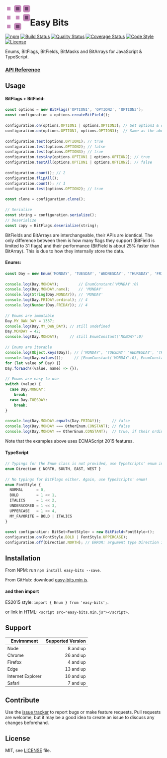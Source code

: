 <img align="left" width="80" height="80" src="./img/icon.svg">

# Easy Bits

[![npm][npm-image]][npm-url]
[![Build Status][github-actions-image]][github-actions-url]
[![Quality Status][code-climate-image]][code-climate-url]
[![Coverage Status][coveralls-image]][coveralls-url]
[![Code Style][code-style-image]][code-style-url]
[![License][license-image]][license-url]

[npm-image]: https://img.shields.io/npm/v/easy-bits?style=flat-square 
[npm-url]: https://www.npmjs.com/package/easy-bits

[github-actions-image]: https://img.shields.io/github/workflow/status/aesy/Easy-Bits/Continous%20Integration?style=flat-square
[github-actions-url]: https://github.com/aesy/Easy-Bits/actions

[code-climate-image]: https://img.shields.io/codeclimate/maintainability-percentage/aesy/Easy-Bits?style=flat-square
[code-climate-url]: https://codeclimate.com/github/aesy/Easy-Bits

[coveralls-image]: https://img.shields.io/coveralls/github/aesy/Easy-Bits?style=flat-square
[coveralls-url]: https://coveralls.io/github/aesy/Easy-Bits?branch=master

[code-style-image]: https://img.shields.io/badge/code%20style-%20XO-67d5c5?style=flat-square
[code-style-url]: https://github.com/sindresorhus/xo 

[license-image]: https://img.shields.io/github/license/aesy/Easy-Bits?style=flat-square
[license-url]: https://github.com/aesy/Easy-Bits/blob/master/LICENSE

Enums, BitFlags, BitFields, BitMasks and BitArrays for JavaScript & TypeScript.

### [API Reference](https://aesy.github.io/Easy-Bits/)

## Usage
#### BitFlags + BitField:
```js
const options = new BitFlags('OPTION1', 'OPTION2', 'OPTION3');
const configuration = options.createBitField();

configuration.on(options.OPTION1 | options.OPTION3); // Set option1 & option3 bits to true
configuration.on(options.OPTION1, options.OPTION3);  // Same as the above

configuration.test(options.OPTION1); // true
configuration.test(options.OPTION2); // false
configuration.test(options.OPTION3); // true
configuration.testAny(options.OPTION1 | options.OPTION2); // true
configuration.testAll(options.OPTION1 | options.OPTION2); // false

configuration.count(); // 2
configuration.flipAll();
configuration.count(); // 1
configuration.test(options.OPTION2); // true

const clone = configuration.clone();

// Serialize
const string = configuration.serialize();
// Deserialize
const copy = BitFlags.deserialize(string);
```
BitFields and BitArrays are interchangeable, their APIs are identical. 
The only difference between them is how many flags they support (BitField is limited to 31 flags) and their performance 
(BitField is about 25% faster than BitArray). This is due to how they internally store the data.

#### Enums:
```js
const Day = new Enum('MONDAY', 'TUESDAY', 'WEDNESDAY', 'THURSDAY', 'FRIDAY', 'SATURDAY', 'SUNDAY');

console.log(Day.MONDAY);         // EnumConstant('MONDAY':0)
console.log(Day.MONDAY.name);    // 'MONDAY'
console.log(String(Day.MONDAY)); // 'MONDAY'
console.log(Day.FRIDAY.ordinal); // 4
console.log(Number(Day.FRIDAY)); // 4

// Enums are immutable
Day.MY_OWN_DAY = 1337;
console.log(Day.MY_OWN_DAY); // still undefined
Day.MONDAY = 42;
console.log(Day.MONDAY);     // still EnumConstant('MONDAY':0)

// Enums are iterable
console.log(Object.keys(Day)); // ['MONDAY', 'TUESDAY' 'WEDNESDAY', 'THURSDAY', ...]
console.log(Day.values());     // [EnumConstant('MONDAY':0), EnumConstant('TUESDAY':1), ...]
for (let value of Day) {}
Day.forEach((value, name) => {});

// Enums are easy to use
switch (value) {
  case Day.MONDAY:
    break;
  case Day.TUESDAY:
    break;
}

console.log(Day.MONDAY.equals(Day.FRIDAY));     // false
console.log(Day.MONDAY === OtherEnum.CONSTANT); // false
console.log(Day.MONDAY == OtherEnum.CONSTANT);  // true, if their ordinal values are the same
```

Note that the examples above uses ECMAScript 2015 features.

#### TypeScript
```ts
// Typings for the Enum class is not provided, use TypeScripts' enum instead!
enum Direction { NORTH, SOUTH, EAST, WEST }

// No typings for BitFlags either. Again, use TypeScripts' enum!
enum FontStyle {
  NORMAL      = 0,
  BOLD        = 1 << 1,
  ITALICS     = 1 << 2,
  UNDERSCORED = 1 << 3,
  UPPERCASE   = 1 << 4,
  MY_FAVORITE = BOLD | ITALICS
}

const configuration: BitSet<FontStyle> = new BitField<FontStyle>();
configuration.on(FontStyle.BOLD | FontStyle.UPPERCASE);
configuration.off(Direction.NORTH); // ERROR: argument type Direction is not assignable to parameter type FontStyle
```

## Installation
From NPM: run `npm install easy-bits --save`.

From GitHub: download [easy-bits.min.js](https://github.com/aesy/Easy-Bits/releases).

#### and then import
ES2015 style: `import { Enum } from 'easy-bits';`.

or link in HTML: `<script src="easy-bits.min.js"></script>`.

## Support

| Environment       | Supported Version |
| ----------------- | -----------------:|
| Node              |          8 and up |
| Chrome            |         26 and up |
| Firefox           |          4 and up |
| Edge              |         13 and up |
| Internet Explorer |         10 and up |
| Safari            |          7 and up |

## Contribute
Use the [issue tracker](https://github.com/aesy/Easy-Bits/issues) to report bugs or make feature requests. Pull requests are welcome, but it may be a good idea to create an issue to discuss any 
changes beforehand.

## License
MIT, see [LICENSE](/LICENSE) file.
